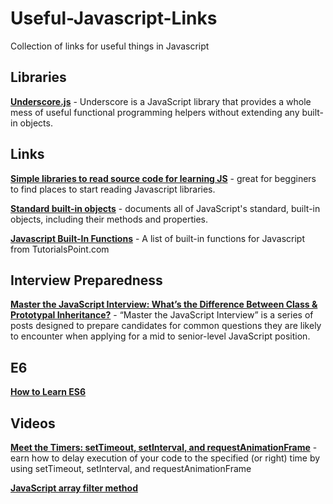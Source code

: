 # Useful-Javascript-Links
Collection of links for useful things in Javascript

<h2>Libraries</h2>

<p><b><a href="http://underscorejs.org/" target="_blank">Underscore.js</a></b> - Underscore is a JavaScript library that provides a whole mess of useful functional programming helpers without extending any built-in objects. </p>

<h2>Links</h2>

<p><b><a href="https://hashnode.com/post/suggest-simple-libraries-to-read-source-code-for-learning-js-ciibz8fji01c7j3xte6q5dmz5" target="_blank">Simple libraries to read source code for learning JS</a></b> - great for begginers to find places to start reading Javascript libraries.</p>

<p><b><a href="https://developer.mozilla.org/en-US/docs/Web/JavaScript/Reference/Global_Objects" target="_blank">Standard built-in objects</a></b> - documents all of JavaScript's standard, built-in objects, including their methods and properties.</p>

<p><b><a href="http://www.tutorialspoint.com/javascript/javascript_builtin_functions.htm" target="_blank">Javascript Built-In Functions</a></b> - A list of built-in functions for Javascript from TutorialsPoint.com</p>

<h2>Interview Preparedness</h2>

<p><b><a href="https://medium.com/javascript-scene/master-the-javascript-interview-what-s-the-difference-between-class-prototypal-inheritance-e4cd0a7562e9#.6gth3pt0y" target="_blank">Master the JavaScript Interview: What’s the Difference Between Class & Prototypal Inheritance?</a></b> - “Master the JavaScript Interview” is a series of posts designed to prepare candidates for common questions they are likely to encounter when applying for a mid to senior-level JavaScript position. </p>

<h2>E6</h2>
<p><b><a href="https://medium.com/javascript-scene/how-to-learn-es6-47d9a1ac2620#.c9dt4eixq" target="_blank">How to Learn ES6</a></b> </p>

<h2>Videos</h2>
<p><b><a href="https://www.youtube.com/watch?v=zucCjXApXOU&index=5&list=PL478wQWRhpfa1aPYzB_CzhJ-vFQ7BCeZS" target="_blank">Meet the Timers: setTimeout, setInterval, and requestAnimationFrame</a></b> - earn how to delay execution of your code to the specified (or right) time by using setTimeout, setInterval, and requestAnimationFrame</p>

<p><b><a href="https://www.youtube.com/watch?v=q_MXH_Ponpg" target="_blank">JavaScript array filter method</a></b></p>


